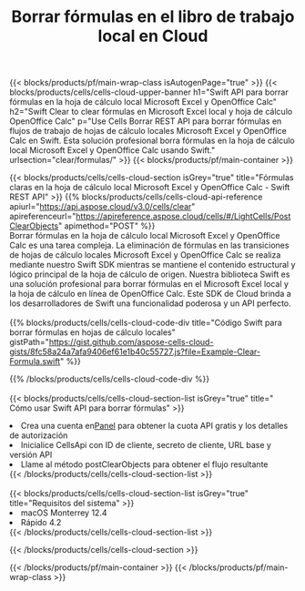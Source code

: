 ﻿---
title:  Borrar fórmulas en el libro de trabajo local en Cloud
description: API y SDK en la nube para borrar fórmulas en Microsoft Excel y OpenOffice Calc. Fórmulas claras en hojas de cálculo locales por Cells Cloud API. SDK admite tipos de lenguajes de desarrollo. Incluyen Android, C#, Go, Java, NodeJS, Perl, PHP, Python, Ruby y Swift.
url: /sv/swift/clear/formulas/
---
{{< blocks/products/pf/main-wrap-class isAutogenPage="true" >}}
{{< blocks/products/cells/cells-cloud-upper-banner h1="Swift API para borrar fórmulas en la hoja de cálculo local Microsoft Excel y OpenOffice Calc" h2="Swift Clear to clear fórmulas en Microsoft Excel local y hoja de cálculo OpenOffice Calc" p="Use Cells Borrar REST API para borrar fórmulas en flujos de trabajo de hojas de cálculo locales Microsoft Excel y OpenOffice Calc en Swift. Esta solución profesional borra fórmulas en la hoja de cálculo local Microsoft Excel y OpenOffice Calc usando Swift." urlsection="clear/formulas/" >}}
{{< blocks/products/pf/main-container >}}

{{< blocks/products/cells/cells-cloud-section isGrey="true" title="Fórmulas claras en la hoja de cálculo local Microsoft Excel y OpenOffice Calc - Swift REST API" >}}
{{% blocks/products/cells/cells-cloud-api-reference apiurl="https://api.aspose.cloud/v3.0/cells/clear" apireferenceurl="https://apireference.aspose.cloud/cells/#/LightCells/PostClearObjects" apimethod="POST" %}}
<br/>
Borrar fórmulas en la hoja de cálculo local Microsoft Excel y OpenOffice Calc es una tarea compleja. La eliminación de fórmulas en las transiciones de hojas de cálculo locales Microsoft Excel y OpenOffice Calc se realiza mediante nuestro Swift SDK mientras se mantiene el contenido estructural y lógico principal de la hoja de cálculo de origen. Nuestra biblioteca Swift es una solución profesional para borrar fórmulas en el Microsoft Excel local y la hoja de cálculo en línea de OpenOffice Calc. Este SDK de Cloud brinda a los desarrolladores de Swift una funcionalidad poderosa y un API perfecto.
<br/>
<br/>
{{% blocks/products/cells/cells-cloud-code-div title="Código Swift para borrar fórmulas en hojas de cálculo locales" gistPath="https://gist.github.com/aspose-cells-cloud-gists/8fc58a24a7afa9406ef61e1b40c55727.js?file=Example-Clear-Formula.swift" %}}
  
{{% /blocks/products/cells/cells-cloud-code-div %}}
<br/>
<br/>
{{< blocks/products/cells/cells-cloud-section-list isGrey="true" title=" Cómo usar Swift API para borrar fórmulas" >}}
<li> Crea una cuenta en<a href="https://dashboard.aspose.cloud/">Panel</a> para obtener la cuota API gratis y los detalles de autorización</li>
<li>Inicialice CellsApi con ID de cliente, secreto de cliente, URL base y versión API</li>
<li>Llame al método postClearObjects para obtener el flujo resultante</li>
{{< /blocks/products/cells/cells-cloud-section-list >}}
<br/>
<br/>
{{< blocks/products/cells/cells-cloud-section-list isGrey="true" title="Requisitos del sistema" >}}
<li>macOS Monterrey 12.4</li>
<li>Rápido 4.2</li>
{{< /blocks/products/cells/cells-cloud-section-list >}}

{{< /blocks/products/cells/cells-cloud-section >}}

{{< /blocks/products/pf/main-container >}}
{{< /blocks/products/pf/main-wrap-class >}}
